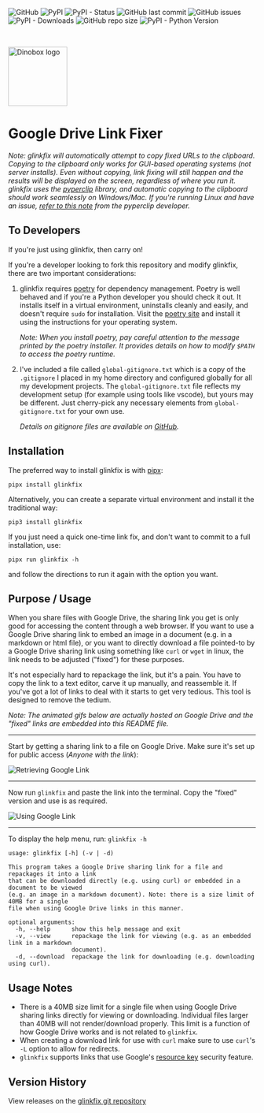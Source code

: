 ![GitHub](https://img.shields.io/github/license/geozeke/glinkfix)
![PyPI](https://img.shields.io/pypi/v/glinkfix)
![PyPI - Status](https://img.shields.io/pypi/status/glinkfix)
![GitHub last commit](https://img.shields.io/github/last-commit/geozeke/glinkfix)
![GitHub issues](https://img.shields.io/github/issues/geozeke/glinkfix)
![PyPI - Downloads](https://img.shields.io/pypi/dm/glinkfix)
![GitHub repo size](https://img.shields.io/github/repo-size/geozeke/glinkfix)
![PyPI - Python Version](https://img.shields.io/pypi/pyversions/glinkfix)

<br>

<img src="https://lh3.googleusercontent.com/d/1H04KVAA3ohH_dLXIrC0bXuJXDn3VutKc"
alt="Dinobox logo" width="120"/>

# Google Drive Link Fixer

*Note: glinkfix will automatically attempt to copy fixed URLs to the
clipboard. Copying to the clipboard only works for GUI-based operating
systems (not server installs). Even without copying, link fixing will
still happen and the results will be displayed on the screen, regardless
of where you run it. glinkfix uses the [pyperclip][def9] library, and
automatic copying to the clipboard should work seamlessly on
Windows/Mac. If you're running Linux and have an issue, [refer to this
note][def8] from the pyperclip developer.*

## To Developers

If you're just using glinkfix, then carry on!

If you're a developer looking to fork this repository and modify
glinkfix, there are two important considerations:

1. glinkfix requires [poetry][def] for dependency management. Poetry is
   well behaved and if you're a Python developer you should check it
   out. It installs itself in a virtual environment, uninstalls cleanly
   and easily, and doesn't require `sudo` for installation. Visit the
   [poetry site][def] and install it using the instructions for your
   operating system.

   *Note: When you install poetry, pay careful attention to the message
   printed by the poetry installer. It provides details on how to modify
   `$PATH` to access the poetry runtime.*

2. I've included a file called `global-gitignore.txt` which is a copy of
   the `.gitignore` I placed in my home directory and configured
   globally for all my development projects. The `global-gitignore.txt`
   file reflects my development setup (for example using tools like
   vscode), but yours may be different. Just cherry-pick any necessary
   elements from `global-gitignore.txt` for your own use.

   *Details on gitignore files are available on [GitHub][def2].*

## Installation

The preferred way to install glinkfix is with [pipx][def3]:

```shell
pipx install glinkfix
```

Alternatively, you can create a separate virtual environment and install
it the traditional way:

```shell
pip3 install glinkfix
```

If you just need a quick one-time link fix, and don't want to commit to
a full installation, use:

```shell
pipx run glinkfix -h
```

and follow the directions to run it again with the option you want.

## Purpose / Usage

When you share files with Google Drive, the sharing link you get is only
good for accessing the content through a web browser. If you want to use
a Google Drive sharing link to embed an image in a document (e.g. in a
markdown or html file), or you want to directly download a file
pointed-to by a Google Drive sharing link using something like `curl` or
`wget` in linux, the link needs to be adjusted ("fixed") for these
purposes.

It's not especially hard to repackage the link, but it's a pain. You
have to copy the link to a text editor, carve it up manually, and
reassemble it. If you've got a lot of links to deal with it starts to
get very tedious. This tool is designed to remove the tedium.

*Note: The animated gifs below are actually hosted on Google Drive and
the "fixed" links are embedded into this README file.*

---

Start by getting a sharing link to a file on Google Drive. Make sure
it's set up for public access (*Anyone with the link*):

![Retrieving Google Link][def4]

---

Now run `glinkfix` and paste the link into the terminal. Copy the
"fixed" version and use is as required.

![Using Google Link][def5]

---

To display the help menu, run: `glinkfix -h`

```text
usage: glinkfix [-h] (-v | -d)

This program takes a Google Drive sharing link for a file and repackages it into a link
that can be downloaded directly (e.g. using curl) or embedded in a document to be viewed
(e.g. an image in a markdown document). Note: there is a size limit of 40MB for a single
file when using Google Drive links in this manner.

optional arguments:
  -h, --help      show this help message and exit
  -v, --view      repackage the link for viewing (e.g. as an embedded link in a markdown
                  document).
  -d, --download  repackage the link for downloading (e.g. downloading using curl).
```

## Usage Notes

* There is a 40MB size limit for a single file when using Google Drive
  sharing links directly for viewing or downloading. Individual files
  larger than 40MB will not render/download properly. This limit is a
  function of how Google Drive works and is not related to `glinkfix`.
* When creating a download link for use with `curl` make sure to use
  `curl`'s `-L` option to allow for redirects.
* `glinkfix` supports links that use Google's [resource key][def6]
 security feature.

## Version History

View releases on the [glinkfix git repository][def7]

[def]: https://python-poetry.org/
[def2]: https://docs.github.com/en/get-started/getting-started-with-git/ignoring-files
[def3]: https://pipx.pypa.io/stable/
[def4]: https://lh3.googleusercontent.com/d/1BJ5cR04cSzHa4xMIPApjLXv0IHPDu9U2
[def5]: https://lh3.googleusercontent.com/d/1wrrGh-cm_Hf7hH5WN_aCO-wwxIsrk6j5
[def6]: https://support.google.com/a/answer/10685032
[def7]: https://github.com/geozeke/glinkfix
[def8]: https://pyperclip.readthedocs.io/en/latest/index.html#not-implemented-error
[def9]: https://pypi.org/project/pyperclip/

